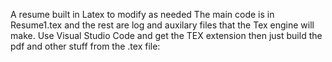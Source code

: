 A resume built in Latex to modify as needed
The main code is in Resume1.tex and the rest are log and auxilary files that the Tex engine will make. Use Visual Studio Code and get the TEX extension 
then just build the pdf and other stuff from the .tex file:

